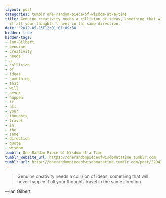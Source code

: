 ```yaml
---
layout: post
categories: tumblr one-random-piece-of-wisdom-at-a-time
title: Genuine creativity needs a collision of ideas, something that will never happen
  if all your thoughts travel in the same direction.
date: '2012-05-13T12:01:01+09:30'
hidden: true
hidden-tags:
- Ian-Gilbert
- genuine
- creativity
- needs
- a
- collision
- of
- ideas
- something
- that
- will
- never
- happen
- if
- all
- your
- thoughts
- travel
- in
- the
- same
- direction
- quote
- wisdom
tumblr: One Random Piece of Wisdom at a Time
tumblr_website_url: https://onerandompieceofwisdomatatime.tumblr.com
tumblr_url: https://onerandompieceofwisdomatatime.tumblr.com/post/22943868020/genuine-creativity-needs-a-collision-of-ideas
---
```

> Genuine creativity needs a collision of ideas, something that will never happen if all your thoughts travel in the same direction.

—Ian Gilbert

